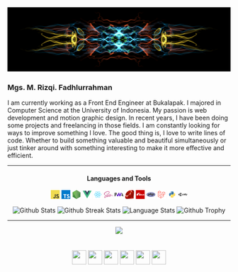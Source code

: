 <img src="https://github.com/rizqirizqi/rizqirizqi/blob/master/header.png">

### Mgs. M. Rizqi. Fadhlurrahman

I am currently working as a Front End Engineer at Bukalapak. I majored in Computer Science at the University of Indonesia. My passion is web development and motion graphic design. In recent years, I have been doing some projects and freelancing in those fields. I am constantly looking for ways to improve something I love. The good thing is, I love to write lines of code. Whether to build something valuable and beautiful simultaneously or just tinker around with something interesting to make it more effective and efficient.

<hr>

<h4 align="center">Languages and Tools</h4>
<p align="center">
  <code><img height="20" src="https://raw.githubusercontent.com/github/explore/80688e429a7d4ef2fca1e82350fe8e3517d3494d/topics/javascript/javascript.png"></code>
  <code><img height="20" src="https://raw.githubusercontent.com/github/explore/80688e429a7d4ef2fca1e82350fe8e3517d3494d/topics/typescript/typescript.png"></code>
  <code><img height="20" src="https://raw.githubusercontent.com/github/explore/80688e429a7d4ef2fca1e82350fe8e3517d3494d/topics/nodejs/nodejs.png"></code>
  <code><img height="20" src="https://raw.githubusercontent.com/github/explore/80688e429a7d4ef2fca1e82350fe8e3517d3494d/topics/vue/vue.png"></code>
  <code><img height="20" src="https://raw.githubusercontent.com/github/explore/80688e429a7d4ef2fca1e82350fe8e3517d3494d/topics/react/react.png"></code>
  <code><img height="20" src="https://raw.githubusercontent.com/github/explore/80688e429a7d4ef2fca1e82350fe8e3517d3494d/topics/sass/sass.png"></code>
  <code><img height="20" src="https://raw.githubusercontent.com/github/explore/80688e429a7d4ef2fca1e82350fe8e3517d3494d/topics/pwa/pwa.png"></code>
  <code><img height="20" src="https://raw.githubusercontent.com/github/explore/80688e429a7d4ef2fca1e82350fe8e3517d3494d/topics/ruby/ruby.png"></code>
  <code><img height="20" src="https://raw.githubusercontent.com/github/explore/80688e429a7d4ef2fca1e82350fe8e3517d3494d/topics/rails/rails.png"></code>
  <code><img height="20" src="https://raw.githubusercontent.com/github/explore/ccc16358ac4530c6a69b1b80c7223cd2744dea83/topics/php/php.png"></code>
  <code><img height="20" src="https://raw.githubusercontent.com/github/explore/56a826d05cf762b2b50ecbe7d492a839b04f3fbf/topics/laravel/laravel.png"></code>
  <code><img height="20" src="https://raw.githubusercontent.com/github/explore/80688e429a7d4ef2fca1e82350fe8e3517d3494d/topics/python/python.png"></code>
  <code><img height="20" src="https://raw.githubusercontent.com/github/explore/80688e429a7d4ef2fca1e82350fe8e3517d3494d/topics/unity/unity.png"></code>
</p>

<p align="center">
  <img src="https://github-readme-stats.vercel.app/api?username=rizqirizqi&show_icons=true&theme=vue-dark&include_all_commits=true" alt="Github Stats"/>
  <img src="https://github-readme-streak-stats.herokuapp.com/?user=rizqirizqi&theme=vue-dark&mode=weekly&card_width=467" alt="Github Streak Stats"/>
  <img src="https://github-readme-stats.vercel.app/api/wakatime?username=mgsrizqi&show_icons=true&theme=vue-dark&display_format=percent&layout=compact&custom_title=Language%20Stats" alt="Language Stats"/>
  <img src="https://github-profile-trophy.vercel.app/?username=rizqirizqi&theme=algolia&column=5" alt="Github Trophy"/>
</p>

<hr>

<div align="center">
  <a href="https://github.com/sponsors/rizqirizqi" target="_blank"><img src="https://img.shields.io/badge/sponsor%20rizqi-3DA47A?style=for-the-badge"/></a><br/>
  <br/>
  <br/>
  <a href="https://behance.net/rizqirizqi" target="_blank"><img src="https://github.com/user-attachments/assets/4346fcf6-9c9f-43b8-ad18-aa196967d164" width="32" height="32"/></a>
  <a href="https://codepen.io/rizqirizqi" target="_blank"><img src="https://github.com/user-attachments/assets/acbb0683-ebea-4921-a0f5-df4ba5f389f2" width="32" height="32"/></a>
  <a href="https://instagram.com/mgsrizqi" target="_blank"><img src="https://github.com/user-attachments/assets/74a5ebe1-e745-4679-afa9-4e280020c774" width="32" height="32"/></a>
  <a href="https://linkedin.com/in/mgsrizqi" target="_blank"><img src="https://github.com/user-attachments/assets/e039e738-bee2-4017-914e-57d4cb0baf6d" width="32" height="32"/></a>
  <a href="https://x/rizqirizqi" target="_blank"><img src="https://github.com/user-attachments/assets/f6f04f2f-8b93-4ef5-ad08-f9f6fc318de2" width="32" height="32"/></a>
  <a href="https://youtube.com/rizqirizqi" target="_blank"><img src="https://github.com/user-attachments/assets/bcdf7e79-68e8-4061-93c7-7cca2ff4138a" width="32" height="32"/></a>
</div>

